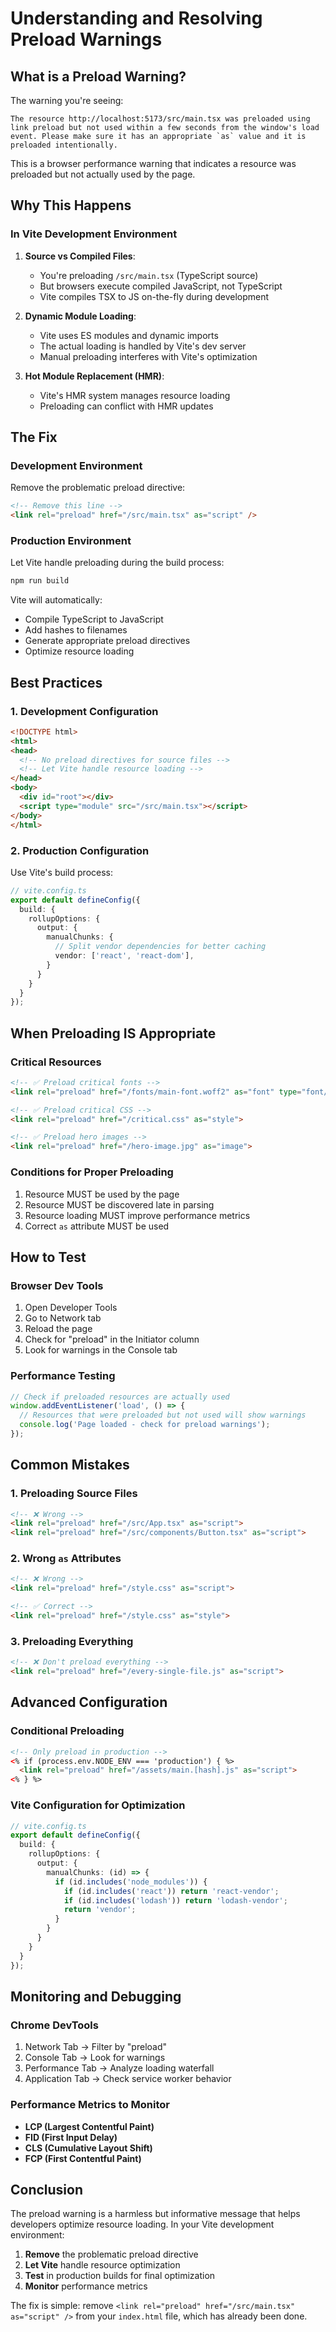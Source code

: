 # Understanding and Resolving Preload Warnings

## What is a Preload Warning?

The warning you're seeing:
```
The resource http://localhost:5173/src/main.tsx was preloaded using link preload but not used within a few seconds from the window's load event. Please make sure it has an appropriate `as` value and it is preloaded intentionally.
```

This is a browser performance warning that indicates a resource was preloaded but not actually used by the page.

## Why This Happens

### In Vite Development Environment

1. **Source vs Compiled Files**: 
   - You're preloading `/src/main.tsx` (TypeScript source)
   - But browsers execute compiled JavaScript, not TypeScript
   - Vite compiles TSX to JS on-the-fly during development

2. **Dynamic Module Loading**:
   - Vite uses ES modules and dynamic imports
   - The actual loading is handled by Vite's dev server
   - Manual preloading interferes with Vite's optimization

3. **Hot Module Replacement (HMR)**:
   - Vite's HMR system manages resource loading
   - Preloading can conflict with HMR updates

## The Fix

### Development Environment
Remove the problematic preload directive:
```html
<!-- Remove this line -->
<link rel="preload" href="/src/main.tsx" as="script" />
```

### Production Environment
Let Vite handle preloading during the build process:
```bash
npm run build
```

Vite will automatically:
- Compile TypeScript to JavaScript
- Add hashes to filenames
- Generate appropriate preload directives
- Optimize resource loading

## Best Practices

### 1. Development Configuration
```html
<!DOCTYPE html>
<html>
<head>
  <!-- No preload directives for source files -->
  <!-- Let Vite handle resource loading -->
</head>
<body>
  <div id="root"></div>
  <script type="module" src="/src/main.tsx"></script>
</body>
</html>
```

### 2. Production Configuration
Use Vite's build process:
```typescript
// vite.config.ts
export default defineConfig({
  build: {
    rollupOptions: {
      output: {
        manualChunks: {
          // Split vendor dependencies for better caching
          vendor: ['react', 'react-dom'],
        }
      }
    }
  }
});
```

## When Preloading IS Appropriate

### Critical Resources
```html
<!-- ✅ Preload critical fonts -->
<link rel="preload" href="/fonts/main-font.woff2" as="font" type="font/woff2" crossorigin>

<!-- ✅ Preload critical CSS -->
<link rel="preload" href="/critical.css" as="style">

<!-- ✅ Preload hero images -->
<link rel="preload" href="/hero-image.jpg" as="image">
```

### Conditions for Proper Preloading
1. Resource MUST be used by the page
2. Resource MUST be discovered late in parsing
3. Resource loading MUST improve performance metrics
4. Correct `as` attribute MUST be used

## How to Test

### Browser Dev Tools
1. Open Developer Tools
2. Go to Network tab
3. Reload the page
4. Check for "preload" in the Initiator column
5. Look for warnings in the Console tab

### Performance Testing
```javascript
// Check if preloaded resources are actually used
window.addEventListener('load', () => {
  // Resources that were preloaded but not used will show warnings
  console.log('Page loaded - check for preload warnings');
});
```

## Common Mistakes

### 1. Preloading Source Files
```html
<!-- ❌ Wrong -->
<link rel="preload" href="/src/App.tsx" as="script">
<link rel="preload" href="/src/components/Button.tsx" as="script">
```

### 2. Wrong `as` Attributes
```html
<!-- ❌ Wrong -->
<link rel="preload" href="/style.css" as="script">

<!-- ✅ Correct -->
<link rel="preload" href="/style.css" as="style">
```

### 3. Preloading Everything
```html
<!-- ❌ Don't preload everything -->
<link rel="preload" href="/every-single-file.js" as="script">
```

## Advanced Configuration

### Conditional Preloading
```html
<!-- Only preload in production -->
<% if (process.env.NODE_ENV === 'production') { %>
  <link rel="preload" href="/assets/main.[hash].js" as="script">
<% } %>
```

### Vite Configuration for Optimization
```typescript
// vite.config.ts
export default defineConfig({
  build: {
    rollupOptions: {
      output: {
        manualChunks: (id) => {
          if (id.includes('node_modules')) {
            if (id.includes('react')) return 'react-vendor';
            if (id.includes('lodash')) return 'lodash-vendor';
            return 'vendor';
          }
        }
      }
    }
  }
});
```

## Monitoring and Debugging

### Chrome DevTools
1. Network Tab → Filter by "preload"
2. Console Tab → Look for warnings
3. Performance Tab → Analyze loading waterfall
4. Application Tab → Check service worker behavior

### Performance Metrics to Monitor
- **LCP (Largest Contentful Paint)**
- **FID (First Input Delay)**
- **CLS (Cumulative Layout Shift)**
- **FCP (First Contentful Paint)**

## Conclusion

The preload warning is a harmless but informative message that helps developers optimize resource loading. In your Vite development environment:

1. **Remove** the problematic preload directive
2. **Let Vite** handle resource optimization
3. **Test** in production builds for final optimization
4. **Monitor** performance metrics

The fix is simple: remove `<link rel="preload" href="/src/main.tsx" as="script" />` from your `index.html` file, which has already been done.